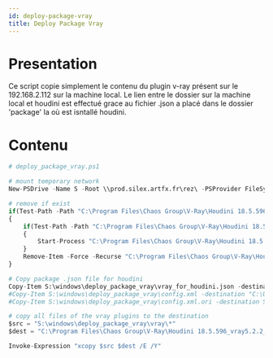 ```yaml
---
id: deploy-package-vray
title: Deploy Package Vray
---
```


# Presentation
Ce script copie simplement le contenu du plugin v-ray présent sur le 192.168.2.112 sur la machine local.
Le lien entre le dossier sur la machine local et houdini est effectué grace au fichier .json a placé dans le dossier 'package' la où est isntallé houdini. 


# Contenu
```py
# deploy_package_vray.ps1

# mount temporary network
New-PSDrive -Name S -Root \\prod.silex.artfx.fr\rez\ -PSProvider FileSystem

# remove if exist
if(Test-Path -Path "C:\Program Files\Chaos Group\V-Ray\Houdini 18.5.596")
{
	if(Test-Path -Path "C:\Program Files\Chaos Group\V-Ray\Houdini 18.5.596\uninstall")
	{
		Start-Process "C:\Program Files\Chaos Group\V-Ray\Houdini 18.5.596\uninstall\Uninstall.lnk"  -ArgumentList "-auto -quiet=1" -Wait
	}
	Remove-Item -Force -Recurse "C:\Program Files\Chaos Group\V-Ray\Houdini 18.5.596"
}

# Copy package .json file for houdini 
Copy-Item S:\windows\deploy_package_vray\vray_for_houdini.json -destination "C:\Houdini18\packages" -Force
#Copy-Item S:\windows\deploy_package_vray\config.xml -destination "C:\Users\Public" -Force
#Copy-Item S:\windows\deploy_package_vray\config.xml.ori -destination S:\windows\deploy_package_vray\config.xml -Force

# copy all files of the vray plugins to the destination
$src = "S:\windows\deploy_package_vray\vray\*"
$dest = "C:\Program Files\Chaos Group\V-Ray\Houdini 18.5.596_vray5.2.2_stable"

Invoke-Expression "xcopy $src $dest /E /Y"
```
